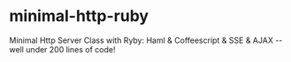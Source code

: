 minimal-http-ruby
=================

Minimal Http Server Class with Ryby: Haml &amp; Coffeescript &amp; SSE &amp; AJAX -- well under 200 lines of code!
